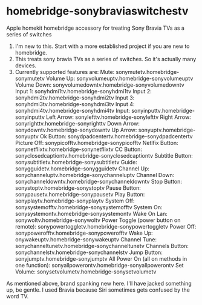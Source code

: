 # homebridge-sonybraviaswitchestv
Apple homekit homebridge accessory for treating Sony Bravia TVs as a series of switches

1. I'm new to this.  Start with a more established project if you are new to homebridge.
2. This treats sony bravia TVs as a series of switches.  So it's actually many devices.
3. Currently supported features are:
Mute: sonymutetv.homebridge-sonymutetv
Volume Up: sonyvolumeuptv.homebridge-sonyvolumeuptv
Volume Down: sonyvolumedowntv.homebridge-sonyvolumedowntv
Input 1: sonyhdmi1tv.homebridge-sonyhdmi1tv
Input 2: sonyhdmi2tv.homebridge-sonyhdmi2tv
Input 3: sonyhdmi3tv.homebridge-sonyhdmi3tv
Input 4: sonyhdmi4tv.homebridge-sonyhdmi4tv
Input: sonyinputtv.homebridge-sonyinputtv
Left Arrow: sonylefttv.homebridge-sonylefttv
Right Arrow: sonyrighttv.homebridge-sonyrighttv
Down Arrow: sonydowntv.homebridge-sonydowntv
Up Arrow: sonyuptv.homebridge-sonyuptv
Ok Button: sonydpadcentertv.homebridge-sonydpadcentertv
Picture Off: sonypicofftv.homebridge-sonypicofftv
Netlfix Button: sonynetflixtv.homebridge-sonynetflixtv
CC Button: sonyclosedcaptiontv.homebridge-sonyclosedcaptiontv
Subtitle Button: sonysubtitletv.homebridge-sonysubtitletv
Guide: sonygguidetv.homebridge-sonygguidetv
Channel Up: sonychanneluptv.homebridge-sonychanneluptv
Channel Down: sonychanneldowntv.homebridge-sonychanneldowntv
Stop Button: sonystoptv.homebridge-sonystoptv
Pause Button: sonypausetv.homebridge-sonypausetv
Play Button: sonyplaytv.homebridge-sonyplaytv
System Off: sonysystemofftv.homebridge-sonysystemofftv
System On: sonysystemontv.homebridge-sonysystemontv
Wake On Lan: sonywoltv.homebridge-sonywoltv
Power Toggle (power button on remote): sonypowertoggletv.homebridge-sonypowertoggletv
Power Off: sonypowerofftv.homebridge-sonypowerofftv
Wake Up: onywakeuptv.homebridge-sonywakeuptv
Channel Tune: sonychanneltunetv.homebridge-sonychanneltunetv
Channels Button: sonychannelstv.homebridge-sonychannelstv
Jump Button: sonyjumptv.homebridge-sonyjumptv
All Power On (all on methods in one function): sonyallpowerontv.homebridge-sonyallpowerontv
Set Volume: sonysetvolumetv.homebridge-sonysetvolumetv

As mentioned above, brand spanking new here.  I'll have jacked something up, be gentle.
I used Bravia because Siri sometimes gets confused by the word TV.






